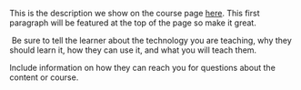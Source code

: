 This is the description we show on the course page [here](https://lab.github.com/avimishraandroid/api&#39;s). This first paragraph will be featured at the top of the page so make it great.
​

​
Be sure to tell the learner about the technology you are teaching, why they should learn it, how they can use it, and what you will teach them.
​


Include information on how they can reach you for questions about the content or course. 
